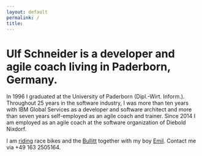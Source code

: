 ```yaml
---
layout: default
permalink: /
title:
---
```


<h1 class="fs-3 lh-1 fw-400 mrb-2"><strong>Ulf Schneider</strong> is a developer and agile coach living in Paderborn, Germany.</h1>

In 1996 I graduated at the University of Paderborn (Dipl.-Wirt. Inform.). Throughout 25 years in the software industry, I was more than ten years with IBM Global Services as a developer and software architect and more than seven years self-employed as an agile coach and trainer. Since 2014 I am employed as an agile coach at the software organization of Diebold Nixdorf.

I am [riding](/i/cross-the-alps.jpg) race bikes and the [Bullitt](/2016-10-02/) together with my boy [Emil](/emil-is-ready-for-the-beach/). Contact me via +49 163 2505164.
